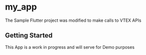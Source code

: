 # my_app

The Sample Flutter project was modified to make calls to VTEX APIs

## Getting Started

This App is a work in progress and will serve for Demo purposes